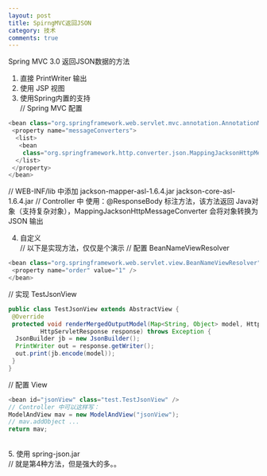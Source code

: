 ```yaml
---
layout: post
title: SpirngMVC返回JSON
category: 技术
comments: true
---
```


Spring MVC 3.0 返回JSON数据的方法<br>
1. 直接 PrintWriter 输出<br>
2. 使用 JSP 视图<br>
3. 使用Spring内置的支持<br>
// Spring MVC 配置

```java
<bean class="org.springframework.web.servlet.mvc.annotation.AnnotationMethodHandlerAdapter">
 <property name="messageConverters">
  <list>
   <bean
    class="org.springframework.http.converter.json.MappingJacksonHttpMessageConverter" />
  </list>
 </property>
</bean>
```
// WEB-INF/lib 中添加
jackson-mapper-asl-1.6.4.jar
jackson-core-asl-1.6.4.jar
// Controller 中 使用：@ResponseBody 标注方法，该方法返回 Java对象（支持复杂对象），MappingJacksonHttpMessageConverter 会将对象转换为 JSON 输出<br>

4. 自定义<br>
// 以下是实现方法，仅仅是个演示
// 配置 BeanNameViewResolver

```java
<bean class="org.springframework.web.servlet.view.BeanNameViewResolver">
 <property name="order" value="1" />
</bean>
```
<bean id="jsonView" class="test.TestJsonView" />
// 实现 TestJsonView

```java
public class TestJsonView extends AbstractView {
 @Override
 protected void renderMergedOutputModel(Map<String, Object> model, HttpServletRequest request,
         HttpServletResponse response) throws Exception {
  JsonBuilder jb = new JsonBuilder();
  PrintWriter out = response.getWriter();
  out.print(jb.encode(model));
 }
}
```
// 配置 View

```java
<bean id="jsonView" class="test.TestJsonView" />
// Controller 中可以这样写：
ModelAndView mav = new ModelAndView("jsonView");
// mav.addObject ...
return mav;
```

<br>
5. 使用 spring-json.jar<br>
// 就是第4种方法，但是强大的多。。
